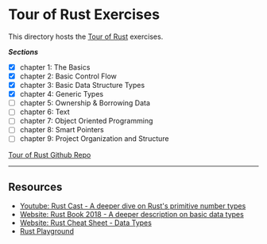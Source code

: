 # Tour of Rust Exercises

This directory hosts the [Tour of Rust](https://tourofrust.com/) exercises.

***Sections***

- [x] chapter 1: The Basics
- [x] chapter 2: Basic Control Flow
- [x] chapter 3: Basic Data Structure Types
- [x] chapter 4: Generic Types
- [ ] chapter 5: Ownership & Borrowing Data
- [ ] chapter 6: Text
- [ ] chapter 7: Object Oriented Programming
- [ ] chapter 8: Smart Pointers
- [ ] chapter 9: Project Organization and Structure

[Tour of Rust Github Repo](https://github.com/richardanaya/tour_of_rust)

---

## Resources

- [Youtube: Rust Cast - A deeper dive on Rust's primitive number types](https://www.youtube.com/watch?v=n5TRBkbystY)
- [Website: Rust Book 2018 - A deeper description on basic data types](https://doc.rust-lang.org/1.30.0/book/2018-edition/ch03-02-data-types.html)
- [Website: Rust Cheat Sheet - Data Types](https://cheats.rs/#basic-types)
- [Rust Playground](https://play.rust-lang.org/)

